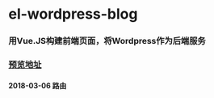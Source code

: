 # el-wordpress-blog
### 用Vue.JS构建前端页面，将Wordpress作为后端服务
### [预览地址](https://gojam11.github.io/el-wordpress-blog/dist)
#### 2018-03-06 路由
